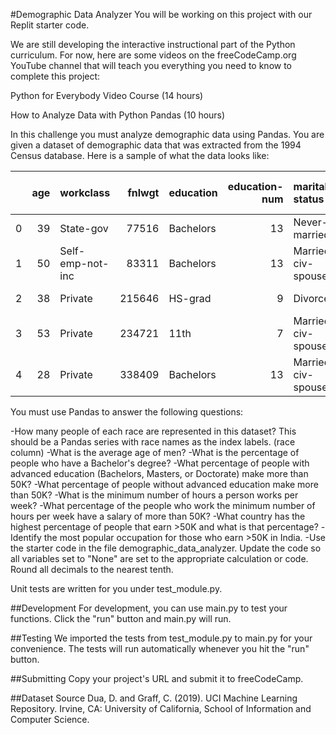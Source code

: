#Demographic Data Analyzer
You will be working on this project with our Replit starter code.

We are still developing the interactive instructional part of the Python curriculum. For now, here are some videos on the freeCodeCamp.org YouTube channel that will teach you everything you need to know to complete this project:

Python for Everybody Video Course (14 hours)

How to Analyze Data with Python Pandas (10 hours)

In this challenge you must analyze demographic data using Pandas. You are given a dataset of demographic data that was extracted from the 1994 Census database. Here is a sample of what the data looks like:

|    |   age | workclass        |   fnlwgt | education   |   education-num | marital-status     | occupation        | relationship   | race   | sex    |   capital-gain |   capital-loss |   hours-per-week | native-country   | salary   |
|---:|------:|:-----------------|---------:|:------------|----------------:|:-------------------|:------------------|:---------------|:-------|:-------|---------------:|---------------:|-----------------:|:-----------------|:---------|
|  0 |    39 | State-gov        |    77516 | Bachelors   |              13 | Never-married      | Adm-clerical      | Not-in-family  | White  | Male   |           2174 |              0 |               40 | United-States    | <=50K    |
|  1 |    50 | Self-emp-not-inc |    83311 | Bachelors   |              13 | Married-civ-spouse | Exec-managerial   | Husband        | White  | Male   |              0 |              0 |               13 | United-States    | <=50K    |
|  2 |    38 | Private          |   215646 | HS-grad     |               9 | Divorced           | Handlers-cleaners | Not-in-family  | White  | Male   |              0 |              0 |               40 | United-States    | <=50K    |
|  3 |    53 | Private          |   234721 | 11th        |               7 | Married-civ-spouse | Handlers-cleaners | Husband        | Black  | Male   |              0 |              0 |               40 | United-States    | <=50K    |
|  4 |    28 | Private          |   338409 | Bachelors   |              13 | Married-civ-spouse | Prof-specialty    | Wife           | Black  | Female |              0 |              0 |               40 | Cuba             | <=50K    |
You must use Pandas to answer the following questions:

-How many people of each race are represented in this dataset? This should be a Pandas series with race names as the index labels. (race column)
-What is the average age of men?
-What is the percentage of people who have a Bachelor's degree?
-What percentage of people with advanced education (Bachelors, Masters, or Doctorate) make more than 50K?
-What percentage of people without advanced education make more than 50K?
-What is the minimum number of hours a person works per week?
-What percentage of the people who work the minimum number of hours per week have a salary of more than 50K?
-What country has the highest percentage of people that earn >50K and what is that percentage?
-Identify the most popular occupation for those who earn >50K in India.
-Use the starter code in the file demographic_data_analyzer. Update the code so all variables set to "None" are set to the appropriate calculation or code. Round all decimals to the nearest tenth.

Unit tests are written for you under test_module.py.

##Development
For development, you can use main.py to test your functions. Click the "run" button and main.py will run.

##Testing
We imported the tests from test_module.py to main.py for your convenience. The tests will run automatically whenever you hit the "run" button.

##Submitting
Copy your project's URL and submit it to freeCodeCamp.

##Dataset Source
Dua, D. and Graff, C. (2019). UCI Machine Learning Repository. Irvine, CA: University of California, School of Information and Computer Science.